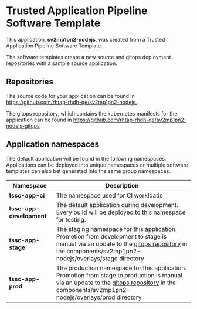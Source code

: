 # Trusted Application Pipeline Software Template

This application, **sv2mp1pn2-nodejs**, was created from a Trusted Application Pipeline Software Template.

The software templates create a new source and gitops deployment repositories with a sample source application. 

## Repositories

The source code for your application can be found in [https://github.com/rhtap-rhdh-qe/sv2mp1pn2-nodejs ](https://github.com/rhtap-rhdh-qe/sv2mp1pn2-nodejs ).
 
The gitops repository, which contains the kubernetes manifests for the application can be found in 
[https://github.com/rhtap-rhdh-qe/sv2mp1pn2-nodejs-gitops ](https://github.com/rhtap-rhdh-qe/sv2mp1pn2-nodejs-gitops ) 

## Application namespaces 

The default application will be found in the following namespaces. Applications can be deployed into unique namespaces or multiple software templates can also bet generated into the same group namespaces.  

|  Namespace   |  Description   |  
| -------- | -------- |
| **tssc-app-ci** | The namespace used for CI workloads |
| **tssc-app-development** | The default application during development. Every build will be deployed to this namespace for testing. |
| **tssc-app-stage** | The staging namespace for this application. Promotion from development to stage is manual via an update to the [gitops repository](https://github.com/rhtap-rhdh-qe/sv2mp1pn2-nodejs-gitops ) in the components/sv2mp1pn2-nodejs/overlays/stage directory |
| **tssc-app-prod** | The production namespace for this application. Promotion from stage to production is manual via an update to the [gitops repository](https://github.com/rhtap-rhdh-qe/sv2mp1pn2-nodejs-gitops ) in the components/sv2mp1pn2-nodejs/overlays/prod directory |